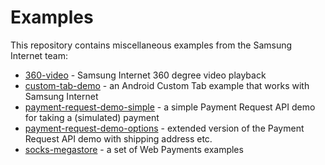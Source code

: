 # Examples

This repository contains miscellaneous examples from the Samsung Internet team:

* [360-video](360-video/) - Samsung Internet 360 degree video playback
* [custom-tab-demo](custom-tab-demo/) - an Android Custom Tab example that works with Samsung Internet
* [payment-request-demo-simple](payment-request-demo-simple/) - a simple Payment Request API demo for taking a (simulated) payment
* [payment-request-demo-options](payment-request-demo-options/) - extended version of the Payment Request API demo with shipping address etc. 
* [socks-megastore](socks-megastore/) - a set of Web Payments examples